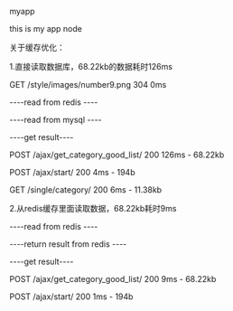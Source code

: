 myapp

this is my app node

关于缓存优化：

1.直接读取数据库，68.22kb的数据耗时126ms


GET /style/images/number9.png 304 0ms


----read from redis ----


----read from mysql ----


----get result----


POST /ajax/get_category_good_list/ 200 126ms - 68.22kb


POST /ajax/start/ 200 4ms - 194b


GET /single/category/ 200 6ms - 11.38kb



2.从redis缓存里面读取数据，68.22kb耗时9ms


----read from redis ----


----return result from redis ----


----get result----


POST /ajax/get_category_good_list/ 200 9ms - 68.22kb


POST /ajax/start/ 200 1ms - 194b
